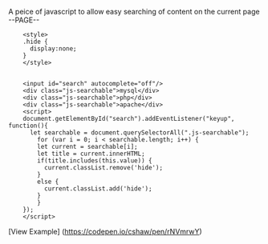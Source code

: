 A peice of javascript to allow easy searching of content on the current page
--PAGE--

        <style>
        .hide {
          display:none;
        }
        </style>


        <input id="search" autocomplete="off"/>
        <div class="js-searchable">mysql</div>
        <div class="js-searchable">php</div>
        <div class="js-searchable">apache</div>
        <script>
        document.getElementById("search").addEventListener("keyup", function(){
          let searchable = document.querySelectorAll(".js-searchable");
            for (var i = 0; i < searchable.length; i++) {
            let current = searchable[i]; 
            let title = current.innerHTML;  
            if(title.includes(this.value)) {
              current.classList.remove('hide');
            }
            else {
              current.classList.add('hide');
            }
            }
        });
        </script>
    
   [View Example] (https://codepen.io/cshaw/pen/rNVmrwY)

